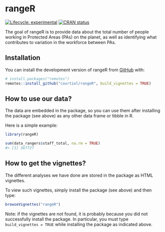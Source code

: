 
<!-- README.md is generated from README.Rmd. Please edit that file -->

# rangeR

<!-- badges: start -->

[![Lifecycle:
experimental](https://img.shields.io/badge/lifecycle-experimental-orange.svg)](https://lifecycle.r-lib.org/articles/stages.html#experimental)
[![CRAN
status](https://www.r-pkg.org/badges/version/rangeR)](https://CRAN.R-project.org/package=rangeR)
<!-- badges: end -->

The goal of rangeR is to provide data about the total number of people
working in Protected Areas (PAs) on the planet, as well as identifying
what contributes to variation in the workforce between PAs.

## Installation

You can install the development version of rangeR from
[GitHub](https://github.com/) with:

``` r
# install.packages("remotes")
remotes::install_github("courtiol/rangeR", build_vignettes = TRUE)
```

## How to use our data?

The data are embedded in the package, so you can use them after
installing the package (see above) as any other data frame or tibble in
R.

Here is a simple example:

``` r
library(rangeR)

sum(data_rangers$staff_total, na.rm = TRUE)
#> [1] 367727
```

## How to get the vignettes?

The different analyses we have done are stored in the package as HTML
vignettes.

To view such vignettes, simply install the package (see above) and then
type:

``` r
browseVignettes("rangeR")
```

Note: if the vignettes are not found, it is probably because you did not
successfully install the package. In particular, you must type
`build_vignettes = TRUE` while installing the package as indicated
above.
